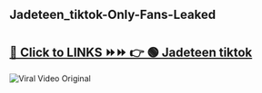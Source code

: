 
 ## Jadeteen_tiktok-Only-Fans-Leaked

# <h2><a href="https://clipsfans.com/Jadeteen_tiktok&ref=git">🔗 Click to LINKS ⏩⏩ 👉 🟢 Jadeteen tiktok </a></h2>

<a href="https://clipsfans.com/Jadeteen_tiktok&ref=git" rel="nofollow" data-target="animated-image.originalLink"><img src="https://i.ibb.co.com/xMMVF88/686577567.gif" alt="Viral Video Original" style="max-width: 100%; display: inline-block;" data-target="animated-image.originalImage"></a>

